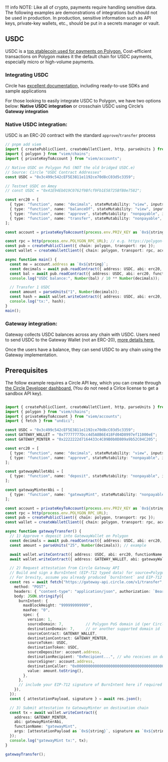 !!! info 
    NOTE: Like all of crypto, payments require handling sensitive data. The following examples are demonstrations of integrations but should not be used in production. In production, sensitive information such as API keys, private-key wallets, etc., should be put in a secrets manager or vault.

## USDC 
USDC is a [top stablecoin used for payments on Polygon.](https://defillama.com/stablecoins/Polygon) Cost-efficient transactions on Polygon makes it the default chain for USDC payments, especially micro or high-volume payments.    

### Integrating USDC
Circle has [excellent documentation,](https://developers.circle.com/) including ready-to-use SDKs and sample applications

For those looking to easily integrate USDC to Polygon, we have two options below: **Native USDC integration** or crosschain USDC using Circle’s **Gateway integration**

### Native USDC integration:

USDC is an ERC-20 contract with the standard `approve`/`transfer` process

```ts
// pnpm add viem
import { createPublicClient, createWalletClient, http, parseUnits } from "viem";
import { polygon } from "viem/chains";
import { privateKeyToAccount } from "viem/accounts";

// Native USDC on Polygon PoS (NOT the old bridged USDC.e)
// Source: Circle "USDC Contract Addresses"
const USDC = "0x3c499c542cEF5E3811e1192ce70d8cC03d5c3359";

// Testnet USDC on Amoy
// const USDC = "0x41E94Eb019C0762f9Bfcf9Fb1E58725BfB0e7582";

const erc20 = [
  { type: "function", name: "decimals", stateMutability: "view", inputs: [], outputs: [{ type: "uint8" }] },
  { type: "function", name: "balanceOf", stateMutability: "view", inputs: [{ type: "address" }], outputs: [{ type: "uint256" }] },
  { type: "function", name: "approve", stateMutability: "nonpayable", inputs: [{ type: "address" }, { type: "uint256" }], outputs: [{ type: "bool" }] },
  { type: "function", name: "transfer", stateMutability: "nonpayable", inputs: [{ type: "address" }, { type: "uint256" }], outputs: [{ type: "bool" }] },
];

const account = privateKeyToAccount(process.env.PRIV_KEY as `0x${string}`);

const rpc = http(process.env.POLYGON_RPC_URL); // e.g. https://polygon-rpc.com
const pub = createPublicClient({ chain: polygon, transport: rpc });
const wallet = createWalletClient({ chain: polygon, transport: rpc, account });

async function main() {
  const me = account.address as `0x${string}`;
  const decimals = await pub.readContract({ address: USDC, abi: erc20, functionName: "decimals" });
  const bal = await pub.readContract({ address: USDC, abi: erc20, functionName: "balanceOf", args: [me] });
  console.log("USDC balance:", Number(bal) / 10 ** Number(decimals));

  // Transfer 1 USDC
  const amount = parseUnits("1", Number(decimals));
  const hash = await wallet.writeContract({ address: USDC, abi: erc20, functionName: "transfer", args: ["0xRecipient...", amount] });
  console.log("tx:", hash);
}
main();
```

### Gateway integration:

Gateway collects USDC balances across any chain with USDC. Users need to send USDC to the Gateway Wallet (not an ERC-20), [more details here.](https://developers.circle.com/gateway#setting-up-a-balance)     

Once the users have a balance, they can send USDC to any chain using the Gateway implementation.

## Prerequisites

The follow example requires a Circle API key, which you can create through [the Circle Developer dashboard.](https://console.circle.com/) (You do not need a Cirlce  license to get a sandbox API key).

```ts

import { createPublicClient, createWalletClient, http, parseUnits } from "viem";
import { polygon } from "viem/chains";
import { privateKeyToAccount } from "viem/accounts";
import { fetch } from "undici";

const USDC = "0x3c499c542cEF5E3811e1192ce70d8cC03d5c3359";
const GATEWAY_WALLET = "0x77777777Dcc4d5A8B6E418Fd04D8997ef11000eE";
const GATEWAY_MINTER = "0x2222222d7164433c4C09B0b0D809a9b52C04C205";

const erc20 = [
  { type: "function", name: "decimals", stateMutability: "view", inputs: [], outputs: [{ type: "uint8" }] },
  { type: "function", name: "approve", stateMutability: "nonpayable", inputs: [{ type: "address" }, { type: "uint256" }], outputs: [{ type: "bool" }] },
];

const gatewayWalletAbi = [
  { type: "function", name: "deposit", stateMutability: "nonpayable", inputs: [{ type: "address" }, { type: "uint256" }], outputs: [] },
];

const gatewayMinterAbi = [
  { type: "function", name: "gatewayMint", stateMutability: "nonpayable", inputs: [{ type: "bytes" }, { type: "bytes" }], outputs: [] },
];

const account = privateKeyToAccount(process.env.PRIV_KEY as `0x${string}`);
const rpc = http(process.env.POLYGON_RPC_URL);
const pub = createPublicClient({ chain: polygon, transport: rpc });
const wallet = createWalletClient({ chain: polygon, transport: rpc, account });

async function gatewayTransfer() {
  // 1) Approve + deposit into GatewayWallet on Polygon
  const decimals = await pub.readContract({ address: USDC, abi: erc20, functionName: "decimals" });
  const amount = parseUnits("25", Number(decimals)); // example

  await wallet.writeContract({ address: USDC, abi: erc20, functionName: "approve", args: [GATEWAY_WALLET, amount] });
  await wallet.writeContract({ address: GATEWAY_WALLET, abi: gatewayWalletAbi, functionName: "deposit", args: [USDC, amount] });

  // 2) Request attestation from Circle Gateway API
  // Build and sign a BurnIntent (EIP-712 typed data) for source=Polygon, destination=Polygon (same-chain "withdraw") or another chain.
  // For brevity, assume you already produced `burnIntent` and EIP-712 signature with your EOA.
  const res = await fetch("https://gateway-api.circle.com/v1/transfer", {
    method: "POST",
    headers: { "content-type": "application/json", authorization: `Bearer ${process.env.CIRCLE_API_KEY}` },
    body: JSON.stringify({
      burnIntent: {
        maxBlockHeight: "999999999999",
        maxFee: "0",
        spec: {
          version: 1,
          sourceDomain: 7,          // Polygon PoS domain id (per Circle docs)
          destinationDomain: 7,     // or another supported domain id
          sourceContract: GATEWAY_WALLET,
          destinationContract: GATEWAY_MINTER,
          sourceToken: USDC,
          destinationToken: USDC,
          sourceDepositor: account.address,
          destinationRecipient: "0xRecipient...", // who receives on destination
          sourceSigner: account.address,
          destinationCaller: "0x0000000000000000000000000000000000000000",
          value: amount.toString(),
        },
      },
      // include your EIP-712 signature of BurnIntent here if required by your flow
    }),
  });
  const { attestationPayload, signature } = await res.json();

  // 3) Submit attestation to GatewayMinter on destination chain
  const tx = await wallet.writeContract({
    address: GATEWAY_MINTER,
    abi: gatewayMinterAbi,
    functionName: "gatewayMint",
    args: [attestationPayload as `0x${string}`, signature as `0x${string}`],
  });
  console.log("gatewayMint tx:", tx);
}

gatewayTransfer();
```